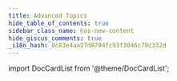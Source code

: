 ```yaml
---
title: Advanced Topics
hide_table_of_contents: true
sidebar_class_name: has-new-content
hide_giscus_comments: true
_i18n_hash: 8c83e4aa27d8794fc93f3046c79c332d
---
```

<Head>
  <style>{`
  .container {
    max-width: 65em !important;
  }
  `}</style>
</Head>

<!-- vale off -->
import DocCardList from '@theme/DocCardList';

<!-- vale on -->


<DocCardList className="topics-list" />
